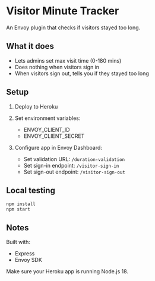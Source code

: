 # Visitor Minute Tracker

An Envoy plugin that checks if visitors stayed too long.

## What it does

- Lets admins set max visit time (0-180 mins)
- Does nothing when visitors sign in
- When visitors sign out, tells you if they stayed too long

## Setup

1. Deploy to Heroku
2. Set environment variables:
   - ENVOY_CLIENT_ID
   - ENVOY_CLIENT_SECRET

3. Configure app in Envoy Dashboard:
   - Set validation URL: `/duration-validation`
   - Set sign-in endpoint: `/visitor-sign-in`
   - Set sign-out endpoint: `/visitor-sign-out`

## Local testing

```
npm install
npm start
```

## Notes

Built with:
- Express
- Envoy SDK

Make sure your Heroku app is running Node.js 18.